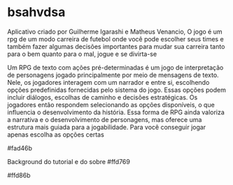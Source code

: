 # bsahvdsa

Aplicativo criado por Guilherme Igarashi e Matheus Venancio, O jogo é um rpg de um modo carreira de futebol onde você pode escolher seus times e também fazer algumas decisões importantes para mudar sua carreira tanto para o bem quanto para o mal, jogue e se divirta-se 

Um RPG de texto com ações pré-determinadas é um jogo de interpretação de personagens jogado principalmente por meio de mensagens de texto. Nele, os jogadores interagem com um narrador e entre si, escolhendo opções predefinidas fornecidas pelo sistema do jogo. Essas opções podem incluir diálogos, escolhas de caminho e decisões estratégicas. Os jogadores então respondem selecionando as opções disponíveis, o que influencia o desenvolvimento da história. Essa forma de RPG ainda valoriza a narrativa e o desenvolvimento de personagens, mas oferece uma estrutura mais guiada para a jogabilidade. Para você conseguir jogar apenas escolha as opções certas  


#fad46b

Background do tutorial e do sobre #ffd769

#ffd86b
